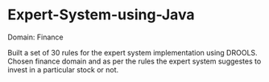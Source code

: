 # Expert-System-using-Java

Domain: Finance

Built a set of 30 rules for the expert system implementation using DROOLS.  Chosen finance domain and as per the rules the expert system suggestes to invest in a particular stock or not.
